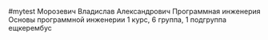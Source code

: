 #mytest
Морозевич
Владислав
Александрович
Программная инженерия
Основы программной инженерии
1 курс, 6 группа, 1 подгруппа
ещкерембус
